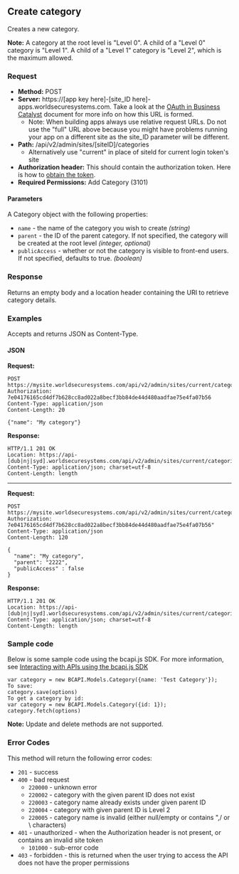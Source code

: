 ## Create category

Creates a new category.

**Note:** A category at the root level is "Level 0". A child of a "Level 0" category is "Level 1". A child of a "Level 1" category is "Level 2", which is the maximum allowed.

### Request

* **Method:** POST
* **Server:**  https://[app key here]-[site_ID here]-apps.worldsecuresystems.com. Take a look at the [OAuth in Business Catalyst](http://developers.businesscatalyst.com/developer-documentation/oauth-in-bc.html) document for more info on how this URL is formed.
  * Note: When building apps always use relative request URLs. Do not use the "full" URL above because you might have problems running your app on a different site as the site_ID parameter will be different.
* **Path:** /api/v2/admin/sites/[siteID]/categories
	* Alternatively use "current" in place of siteId for current login token's site
* **Authorization header:** This should contain the authorization token. Here is how to [obtain the token](http://developers.businesscatalyst.com/developer-documentation/oauth-in-bc.html).
* **Required Permissions:** Add Category (3101)

#### Parameters ####

A Category object with the following properties:

* `name` - the name of the category you wish to create *(string)*
* `parent` - the ID of the parent category. If not specified, the category will be created at the root level *(integer, optional)*
* `publicAccess` - whether or not the category is visible to front-end users. If not specified, defaults to true. *(boolean)*

### Response

Returns an empty body and a location header containing the URI to retrieve category details.

### Examples

Accepts and returns JSON as Content-Type.

#### JSON

**Request:**
~~~
POST https://mysite.worldsecuresystems.com/api/v2/admin/sites/current/categories
Authorization: 7e04176165cd4df7b628cc8ad022a8becf3bb84de44d480aadfae75e4fa07b56
Content-Type: application/json
Content-Length: 20
 
{"name": "My category"}
~~~

**Response:**
~~~
HTTP/1.1 201 OK
Location: https://api-[dub|nj|syd].worldsecuresystems.com/api/v2/admin/sites/current/categories/232323
Content-Type: application/json; charset=utf-8
Content-Length: length
~~~

---

**Request:**
~~~
POST https://mysite.worldsecuresystems.com/api/v2/admin/sites/current/categories
Authorization: 7e04176165cd4df7b628cc8ad022a8becf3bb84de44d480aadfae75e4fa07b56"
Content-Type: application/json
Content-Length: 120
 
{
  "name": "My category",
  "parent": "2222",
  "publicAccess" : false
}
~~~

**Response:** 
~~~
HTTP/1.1 201 OK
Location: https://api-[dub|nj|syd].worldsecuresystems.com/api/v2/admin/sites/current/categories/232323
Content-Type: application/json; charset=utf-8
Content-Length: length
~~~

### Sample code

Below is some sample code using the bcapi.js SDK. For more information, see [Interacting with APIs using the bcapi.js SDK](http://adobebc.github.io/bcapi.js/)

~~~
var category = new BCAPI.Models.Category({name: 'Test Category'});
To save:
category.save(options)
To get a category by id:
var category = new BCAPI.Models.Category({id: 1});
category.fetch(options)
~~~

**Note:** Update and delete methods are not supported.


### Error Codes

This method will return the following error codes:

* `201` - success
* `400` - bad request
	* `220000` - unknown error
	* `220002` - category with the given parent ID does not exist
	* `220003` - category name already exists under given parent ID
	* `220004` - category with given parent ID is Level 2
	* `220005` - category name is invalid (either null/empty or contains ",/ or \ characters)
* `401` - unauthorized - when the Authorization header is not present, or contains an invalid site token
	* `101000` - sub-error code
* `403` - forbidden - this is returned when the user trying to access the API does not have the proper permissions
